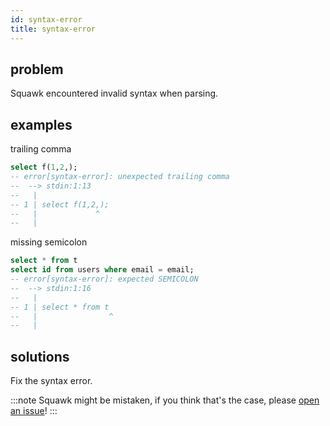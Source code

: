 ```yaml
---
id: syntax-error
title: syntax-error
---
```


## problem

Squawk encountered invalid syntax when parsing.

## examples

trailing comma

```sql
select f(1,2,);
-- error[syntax-error]: unexpected trailing comma
--  --> stdin:1:13
--   |
-- 1 | select f(1,2,);
--   |             ^
--   |
```

missing semicolon

```sql
select * from t
select id from users where email = email;
-- error[syntax-error]: expected SEMICOLON
--  --> stdin:1:16
--   |
-- 1 | select * from t
--   |                ^
--   |
```

## solutions

Fix the syntax error.

:::note
Squawk might be mistaken, if you think that's the case, please [open an issue](https://github.com/sbdchd/squawk/issues/new)!
:::
